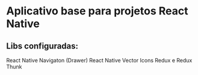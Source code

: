 # Aplicativo base para projetos React Native

## Libs configuradas:
React Native Navigaton (Drawer)
React Native Vector Icons
Redux e Redux Thunk
